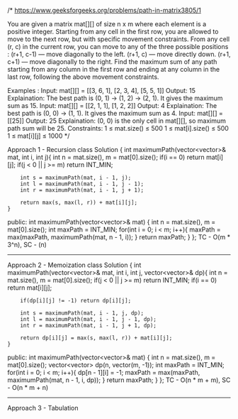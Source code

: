 /*
https://www.geeksforgeeks.org/problems/path-in-matrix3805/1

You are given a matrix mat[][] of size n x m where each element is a positive integer. Starting from any cell in the first row, you are allowed to move to the next row, but with specific movement constraints. From any cell (r, c) in the current row, you can move to any of the three possible positions :
(r+1, c-1) — move diagonally to the left.
(r+1, c) — move directly down.
(r+1, c+1) — move diagonally to the right.
Find the maximum sum of any path starting from any column in the first row and ending at any column in the last row, following the above movement constraints.

Examples :
Input: mat[][] = [[3, 6, 1], [2, 3, 4], [5, 5, 1]]
Output: 15
Explaination: The best path is (0, 1) -> (1, 2) -> (2, 1). It gives the maximum sum as 15.
Input: mat[][] = [[2, 1, 1], [1, 2, 2]]
Output: 4
Explaination: The best path is (0, 0) -> (1, 1). It gives the maximum sum as 4.
Input: mat[][] = [[25]]
Output: 25
Explaination: (0, 0) is the only cell in mat[][], so maximum path sum will be 25.
Constraints:
1 ≤ mat.size() ≤ 500
1 ≤ mat[i].size() ≤ 500
1 ≤ mat[i][j] ≤ 1000
*/

Approach 1 - Recursion
class Solution {
    int maximumPath(vector<vector<int>>& mat, int i, int j){
        int n = mat.size(), m = mat[0].size();
        if(i == 0) return mat[i][j];
        if(j < 0 || j >= m) return INT_MIN;
        
        int s = maximumPath(mat, i - 1, j);
        int l = maximumPath(mat, i - 1, j - 1);
        int r = maximumPath(mat, i - 1, j + 1);
        
        return max(s, max(l, r)) + mat[i][j];
    }
  public:
    int maximumPath(vector<vector<int>>& mat) {
        int n = mat.size(), m = mat[0].size();
        int maxPath = INT_MIN;
        for(int i = 0; i < m; i++){
            maxPath = max(maxPath, maximumPath(mat, n - 1, i));
        }
        return maxPath;
    }
};
TC - O(m * 3^n), SC - (n)

--------------------------------------------------------------------------------------------------------------------------------------------

Approach 2 - Memoization
class Solution {
    int maximumPath(vector<vector<int>>& mat, int i, int j, vector<vector<int>>& dp){
        int n = mat.size(), m = mat[0].size();
        if(j < 0 || j >= m) return INT_MIN;
        if(i == 0) return mat[i][j];
        
        if(dp[i][j] != -1) return dp[i][j];
        
        int s = maximumPath(mat, i - 1, j, dp);
        int l = maximumPath(mat, i - 1, j - 1, dp);
        int r = maximumPath(mat, i - 1, j + 1, dp);
        
        return dp[i][j] = max(s, max(l, r)) + mat[i][j];
    }
  public:
    int maximumPath(vector<vector<int>>& mat) {
        int n = mat.size(), m = mat[0].size();
        vector<vector<int>> dp(n, vector<int>(m, -1));
        int maxPath = INT_MIN;
        for(int i = 0; i < m; i++){
            dp[n - 1][i] = -1;
            maxPath = max(maxPath, maximumPath(mat, n - 1, i, dp));
        }
        return maxPath;
    }
};
TC - O(n * m + m), SC - O(n * m + n)

--------------------------------------------------------------------------------------------------------------------------------------------

Approach 3 - Tabulation
 